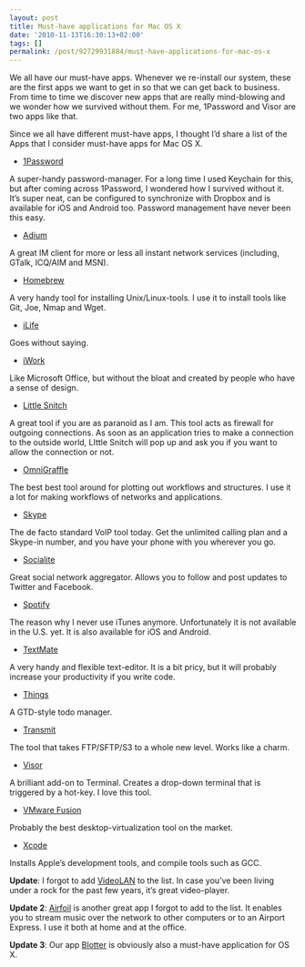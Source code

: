 ```yaml
---
layout: post
title: Must-have applications for Mac OS X
date: '2010-11-13T16:30:13+02:00'
tags: []
permalink: /post/92729931884/must-have-applications-for-mac-os-x
---
```

We all have our must-have apps. Whenever we re-install our system, these are the first apps we want to get in so that we can get back to business. From time to time we discover new apps that are really mind-blowing and we wonder how we survived without them. For me, 1Password and Visor are two apps like that.  
  
Since we all have different must-have apps, I thought I’d share a list of the Apps that I consider must-have apps for Mac OS X.

*   [1Password](http://agilewebsolutions.com/onepassword)

A super-handy password-manager. For a long time I used Keychain for this, but after coming across 1Password, I wondered how I survived without it. It’s super neat, can be configured to synchronize with Dropbox and is available for iOS and Android too. Password management have never been this easy.

*   [Adium](http://adium.im/)

A great IM client for more or less all instant network services (including, GTalk, ICQ/AIM and MSN).

*   [Homebrew](http://mxcl.github.com/homebrew/)

A very handy tool for installing Unix/Linux-tools. I use it to install tools like Git, Joe, Nmap and Wget.

*   [iLife](http://www.apple.com/ilife/)

Goes without saying.

*   [iWork](http://www.apple.com/iwork/)

Like Microsoft Office, but without the bloat and created by people who have a sense of design.

*   [Little Snitch](http://www.obdev.at/products/littlesnitch/index.html)

A great tool if you are as paranoid as I am. This tool acts as firewall for outgoing connections. As soon as an application tries to make a connection to the outside world, LIttle Snitch will pop up and ask you if you want to allow the connection or not.

*   [OmniGraffle](http://www.omnigroup.com/applications/omnigraffle/)

The best best tool around for plotting out workflows and structures. I use it a lot for making workflows of networks and applications.

*   [Skype](http://www.skype.com/)

The de facto standard VoIP tool today. Get the unlimited calling plan and a Skype-in number, and you have your phone with you wherever you go.

*   [Socialite](http://www.realmacsoftware.com/socialite/)

Great social network aggregator. Allows you to follow and post updates to Twitter and Facebook.

*   [Spotify](http://spotify.com/)

The reason why I never use iTunes anymore. Unfortunately it is not available in the U.S. yet. It is also available for iOS and Android.

*   [TextMate](http://macromates.com/)

A very handy and flexible text-editor. It is a bit pricy, but it will probably increase your productivity if you write code.

*   [Things](http://culturedcode.com/things/)

A GTD-style todo manager.

*   [Transmit](http://www.panic.com/transmit/)

The tool that takes FTP/SFTP/S3 to a whole new level. Works like a charm.

*   [Visor](http://visor.binaryage.com/)

A brilliant add-on to Terminal. Creates a drop-down terminal that is triggered by a hot-key. I love this tool.

*   [VMware Fusion](http://www.vmware.com/products/fusion/)

Probably the best desktop-virtualization tool on the market.

*   [Xcode](http://developer.apple.com/tools/xcode/)

Installs Apple’s development tools, and compile tools such as GCC.

**Update**: I forgot to add [VideoLAN](http://www.videolan.org/) to the list. In case you’ve been living under a rock for the past few years, it’s great video-player.

**Update 2**: [Airfoil](http://www.rogueamoeba.com/airfoil/) is another great app I forgot to add to the list. It enables you to stream music over the network to other computers or to an Airport Express. I use it both at home and at the office.

**Update 3**: Our app [Blotter](http://www.blotterapp.com/) is obviously also a must-have application for OS X.
